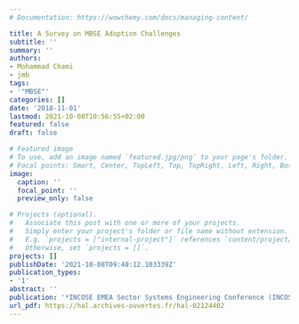```yaml
---
# Documentation: https://wowchemy.com/docs/managing-content/

title: A Survey on MBSE Adoption Challenges
subtitle: ''
summary: ''
authors:
- Mohammad Chami
- jmb 
tags:
- '"MBSE"'
categories: []
date: '2018-11-01'
lastmod: 2021-10-08T10:56:55+02:00
featured: false
draft: false

# Featured image
# To use, add an image named `featured.jpg/png` to your page's folder.
# Focal points: Smart, Center, TopLeft, Top, TopRight, Left, Right, BottomLeft, Bottom, BottomRight.
image:
  caption: ''
  focal_point: ''
  preview_only: false

# Projects (optional).
#   Associate this post with one or more of your projects.
#   Simply enter your project's folder or file name without extension.
#   E.g. `projects = ["internal-project"]` references `content/project/deep-learning/index.md`.
#   Otherwise, set `projects = []`.
projects: []
publishDate: '2021-10-08T09:48:12.103339Z'
publication_types:
- '1'
abstract: ''
publication: '*INCOSE EMEA Sector Systems Engineering Conference (INCOSE EMEASEC 2018)*'
url_pdf: https://hal.archives-ouvertes.fr/hal-02124402
---
```

